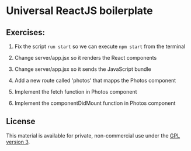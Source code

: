 # Universal ReactJS boilerplate

## Exercises:

1. Fix the script `run start` so we can execute `npm start` from the terminal  

2. Change server/app.jsx so it renders the React components

3. Change server/app.jsx so it sends the JavaScript bundle

4. Add a new route called 'photos' that mapps the Photos component

5. Implement the fetch function in Photos component

6. Implement the componentDidMount function in Photos component

## License

This material is available for private, non-commercial use under the [GPL version 3](http://www.gnu.org/licenses/gpl-3.0-standalone.html).
